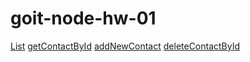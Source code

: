 # goit-node-hw-01

[List](https://monosnap.com/file/Ky04gbOUOK8xuzGUCqzCzoxW93UKZ3)
[getContactById](https://monosnap.com/file/GulBznNswOQAUMlKxK1xrdYvXPl6U7)
[addNewContact](https://monosnap.com/file/h0BXcIHWGuDdydGCSf4SR2TrFtYVuk)
[deleteContactById](https://monosnap.com/file/ZHACprw4taWsAyMlS8tddlMCW50LsP)
